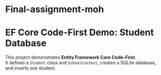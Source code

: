 # Final-assignment-moh
# EF Core Code-First Demo: Student Database

This project demonstrates **Entity Framework Core Code-First**.  
It defines a `Student` class and `SchoolContext`, creates a SQLite database, and inserts one student.


